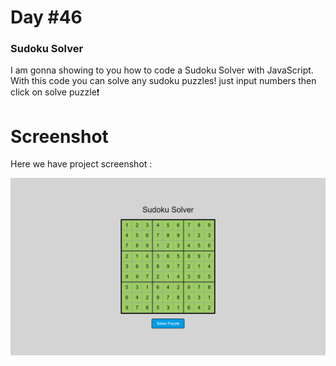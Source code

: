 # Day #46

### Sudoku Solver
I am gonna showing to you how to code a Sudoku Solver with JavaScript. With this code you can solve any sudoku puzzles! just input numbers then click on solve puzzle❗️

# Screenshot
Here we have project screenshot :

![screenshot](result.png)
